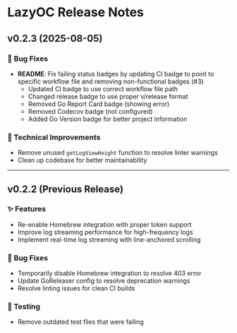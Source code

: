 # LazyOC Release Notes

## v0.2.3 (2025-08-05)

### 🐛 Bug Fixes
- **README**: Fix failing status badges by updating CI badge to point to specific workflow file and removing non-functional badges (#3)
  - Updated CI badge to use correct workflow file path
  - Changed release badge to use proper v/release format
  - Removed Go Report Card badge (showing error)
  - Removed Codecov badge (not configured)
  - Added Go Version badge for better project information

### 🔧 Technical Improvements
- Remove unused `getLogViewHeight` function to resolve linter warnings
- Clean up codebase for better maintainability

---

## v0.2.2 (Previous Release)

### ✨ Features
- Re-enable Homebrew integration with proper token support
- Improve log streaming performance for high-frequency logs
- Implement real-time log streaming with line-anchored scrolling

### 🐛 Bug Fixes
- Temporarily disable Homebrew integration to resolve 403 error
- Update GoReleaser config to resolve deprecation warnings
- Resolve linting issues for clean CI builds

### 🧪 Testing
- Remove outdated test files that were failing